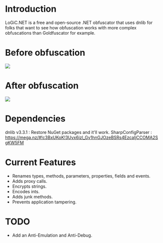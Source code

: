 # Introduction
LoGiC.NET is a free and open-source .NET obfuscator that uses dnlib for folks that want to see how obfuscation works with more complex obfuscations than Goldfuscator for example.

# Before obfuscation
<img src="https://i.imgur.com/0J5ZDq0.png">

# After obfuscation
<img src="https://i.imgur.com/YvFXBhz.png">

# Dependencies
dnlib v3.3.1 : Restore NuGet packages and it'll work.
SharpConfigParser : https://mega.nz/#!c3BxUKoK!3Uvx6izl_Gv1hnGJOzeBSRs4EzcaIjCCOMA2SgKW5FM

# Current Features
- Renames types, methods, parameters, properties, fields and events.
- Adds proxy calls.
- Encrypts strings.
- Encodes ints.
- Adds junk methods.
- Prevents application tampering.

# TODO
- Add an Anti-Emulation and Anti-Debug.
